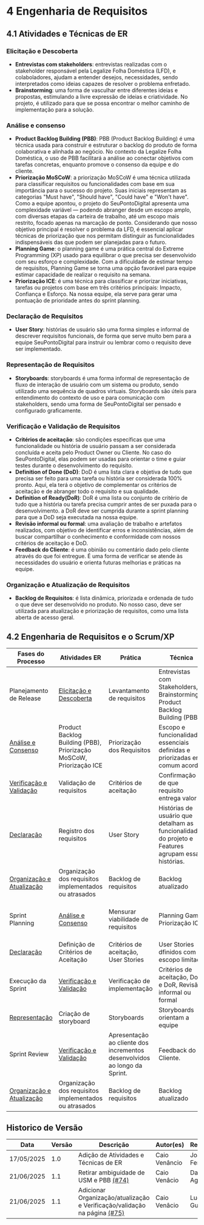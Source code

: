 # 4 Engenharia de Requisitos

## 4.1 Atividades e Técnicas de ER

### Elicitação e Descoberta
- **Entrevistas com stakeholders**: entrevistas realizadas com o stakeholder responsável pela Legalize Folha Doméstica (LFD), e colaboladores, ajudam a entender desejos, necessidades, sendo interpretados como ideias capazes de resolver o problema enfretado.
- **Brainstorming**: uma forma de vasculhar entre diferentes ideias e propostas, estimulando a livre expressão de ideias e criatividade. No projeto, é utilizado para que se possa encontrar o melhor caminho de implementação para a solução.

### Análise e consenso
- **Product Backlog Building (PBB)**: PBB (Product Backlog Building) é uma técnica usada para construir e estruturar o backlog do produto de forma colaborativa e alinhada ao negócio. No contexto da Legalize Folha Doméstica, o uso de PBB facilitará a análise ao conectar objetivos com tarefas concretas, enquanto promove o consenso da equipe e do cliente.
- **Priorização MoSCoW**: a priorização MoSCoW é uma técnica utilizada para classificar requisitos ou funcionalidades com base em sua importância para o sucesso do projeto. Suas iniciais representam as categorias "Must have", "Should have", "Could have" e "Won't have". Como a equipe apontou, o projeto do SeuPontoDigital apresenta uma complexidade variável — podendo abranger desde um escopo amplo, com diversas etapas da carteira de trabalho, até um escopo mais restrito, focado apenas na marcação de ponto. Considerando que nosso objetivo principal é resolver o problema da LFD, é essencial aplicar técnicas de priorização que nos permitam distinguir as funcionalidades indispensáveis das que podem ser planejadas para o futuro.
- **Planning Game**: o planning game é uma prática central do Extreme Programming (XP) usado para equilibrar o que precisa ser desenvolvido com seu esforço e complexidade. Com a dificuldade de estimar tempo de requisitos, Planning Game se torna uma opção favorável para equipe estimar capacidade de realizar o requisito na semana.
- **Priorização ICE**:  é uma técnica para classificar e priorizar iniciativas, tarefas ou projetos com base em três critérios principais: Impacto, Confiança e Esforço. Na nossa equipe, ela serve para gerar uma pontuação de prioridade antes do sprint planning.

### Declaração de Requisitos
- **User Story**: histórias de usuário são uma forma simples e informal de descrever requisitos funcionais, de forma que serve muito bem para a equipe SeuPontoDigital para instruir ou lembrar como o requisito deve ser implementado.
<!-- - **Épicos**: épicos são histórias de usuário grandes demais para uma única interação, tornando-se agrupamentos de histórias. São ótimos para ver o quadro mais amplo em uma história, e também para procurar uma história maior sem perder a vantagem de estimar através de histórias menores. -->

### Representação de Requisitos
<!-- podemos fazer protótipos ou mockups -->
- **Storyboards**: storyboards é uma forma informal de representação de fluxo de interação de usuário com um sistema ou produto, sendo utilizado uma sequência de quadros virtuais. Storyboards são úteis para entendimento do contexto de uso e para comunicação com stakeholders, sendo uma forma de SeuPontoDigital ser pensado e configurado graficamente.

### Verificação e Validação de Requisitos
- **Critérios de aceitação**: são condições específicas que uma funcionalidade ou história de usuário passam a ser considerada concluída e aceita pelo Product Owner ou Cliente. No caso do SeuPontoDigital, elas podem ser usadas para orientar o time e guiar testes durante o desenvolvimento do requisito. 
- **Definition of Done (DoD)**: DoD é uma lista clara e objetiva de tudo que precisa ser feito para uma tarefa ou história ser considerada 100% pronto. Aqui, ela terá o objetivo de complementar os critérios de aceitação e de abranger todo o requisito e sua qualidade.
- **Definition of Ready(DoR)**: DoR é uma lista ou conjunto de critério de tudo que a história ou tarefa precisa cumprir antes de ser puxada para o desenvolvimento. a DoR deve ser cumprida durante a sprint planning para que a DoD seja executada na nossa equipe.
- **Revisão informal ou formal**: uma avaliação de trabalho e artefatos realizados, com objetivo de identificar erros e inconsistências, além de buscar compartilhar o conhecimento e conformidade com nossos critérios de aceitação e DoD.
- **Feedback do Cliente**: é uma obinião ou comentário dado pelo cliente através do que foi entregue. É uma forma de verificar se atende às necessidades do usuário e orienta futuras melhorias e práticas na equipe.

### Organização e Atualização de Requisitos
- **Backlog de Requisitos**: é lista dinâmica, priorizada e ordenada de tudo o que deve ser desenvolvido no produto. No nosso caso, deve ser utilizada para atualização e priorização de requisitos, como uma lista aberta de acesso geral.

## 4.2 Engenharia de Requisitos e o Scrum/XP
Fases do Processo     | Atividades ER | Prática | Técnica | Resultado Esperado
-------- | ------ | --------- | ----- | ---------
Planejamento de Release | [Elicitação e Descoberta](#elicitacao-e-descoberta) | Levantamento de requisitos | Entrevistas com Stakeholders, Brainstorming, Product Backlog Building (PBB) | Entedimento de problemas, identificação de funcionalidades e lista de necessidades |
 | [Análise e Consenso](#analise-e-consenso) | Product Backlog Building (PBB), Priorização MoSCoW, Priorização ICE | Priorização dos Requisitos | Escopo e funcionalidades essenciais definidas e priorizadas em comum acordo. | 
| [Verificação e Validação](#verificacao-e-validacao-de-requisitos) | Validação de requisitos | Critérios de aceitação | Confirmação de que requisito entrega valor |
 | [Declaração](#declaracao-de-requisitos) | Registro dos requisitos | User Story | Histórias de usuário que detalham as funcionalidades do projeto e Features agrupam essas histórias. |
  | [Organização e Atualização](#organizacao-e-atualizacao-de-requisitos) | Organização dos requisitos implementados ou atrasados | Backlog de requisitos | Backlog atualizado |
Sprint Planning | [Análise e Consenso](#analise-e-consenso) | Mensurar viabilidade de requisitos | Planning Game, Priorização ICE | Negociação do desenvolvimento na interação com desenvolvedores |
 | [Declaração](#declaracao-de-requisitos) | Definição de Critérios de Aceitação | Critérios de aceitação, User Stories | User Stories dfinidos com escopo limitado |
Execução da Sprint | [Verificação e Validação](#verificacao-e-validacao-de-requisitos) | Verificação de implementação | Critérios de aceitação, DoD e DoR, Revisão informal ou formal | Confirmação de que entrega atende requisito |
| [Representação](#representacao-de-requisitos) | Criação de storyboard | Storyboards | Storyboards orientam a equipe |
Sprint Review | [Verificação e Validação](#verificacao-e-validacao-de-requisitos) | Apresentação ao cliente dos incrementos desenvolvidos ao longo da Sprint. | Feedback do Cliente. | Funcionalidades avaliadas com base no retorno dos clientes. |
 | [Organização e Atualização](#organizacao-e-atualizacao-de-requisitos) | Organização dos requisitos implementados ou atrasados | Backlog de requisitos | Backlog atualizado |



## Historico de Versão
Data     | Versão | Descrição | Autor(es) | Revisor(es)
-------- | ------ | --------- | ----- | ---------
17/05/2025 | 1.0 | Adição de Atividades e Técnicas de ER | Caio Venâncio  | João Pedro Ferreira | 
21/06/2025 | 1.1 | Retirar ambiguidade de USM e PBB [(#74)](https://github.com/mdsreq-fga-unb/2025.1-T01-SeuPontoDigital/issues/74) | Caio Venâcio  | Davi de Aguiar|
21/06/2025 | 1.1 | Adicionar Organização/atualização e Verificação/validação na página [(#75)](https://github.com/mdsreq-fga-unb/2025.1-T01-SeuPontoDigital/issues/75) | Caio Venâcio  | Lucas Guimarães|

